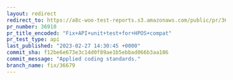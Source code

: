```yaml
---
layout: redirect
redirect_to: https://a8c-woo-test-reports.s3.amazonaws.com/public/pr/36910/api/index.html
pr_number: 36910
pr_title_encoded: "Fix+API+unit+test+for+HPOS+compat"
pr_test_type: api
last_published: "2023-02-27 14:30:45 +0000"
commit_sha: f12be6e673e3c14d0f89ae1b5ebbad066b3aa186
commit_message: "Applied coding standards."
branch_name: fix/36679
---
```

